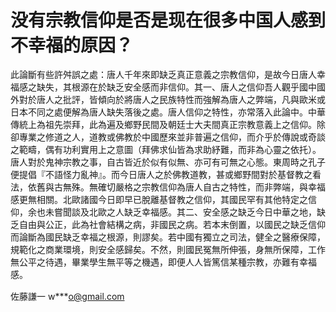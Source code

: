 # 没有宗教信仰是否是现在很多中国人感到不幸福的原因？

<span style="line-height:19.9999942779541px;font-family:Helvetica,Arial,'Droid Sans',sans-serif">此論斷有些許舛誤之處：唐人千年來即缺乏真正意義之宗教信仰，<wbr>是故今日唐人幸福感之缺失，其根源在於缺乏安全感而非信仰。<wbr>其一、唐人之信仰吾人觀乎國中國外對於唐人之批評，<wbr>皆傾向於將唐人之民族特性而強解為唐人之弊端，<wbr>凡與歐米或日本不同之處便解為唐人缺失落後之處。<wbr>唐人信仰之特性，亦常落入此論中。中華傳統上為祖先崇拜，<wbr>此為遍及鄉野民間及朝廷士大夫間真正宗教意義上之信仰。<wbr>除卻專業之修道之人，道教或佛教於中國歷來並非普遍之信仰，<wbr>而介乎於傳說或奇談之範疇，偶有功利實用上之意圖（<wbr>拜佛求仙皆為求助紓難，而非為心靈之依托）。<wbr>唐人對於鬼神宗教之事，自古皆近於似有似無、亦可有可無之心態。<wbr>東周時之孔子便提倡『不語怪力亂神』。而今日唐人之於佛教道教，<wbr>甚或鄉野間對於基督教之看法，依舊與古無殊。<wbr>無確切嚴格之宗教信仰為唐人自古之特性，而非弊端，<wbr>與幸福感更無相關。北歐諸國今日即早已脫離基督教之信仰，<wbr>其國民罕有其他特定之信仰，余也未嘗聞談及北歐之人缺乏幸福感。<wbr>其二、安全感之缺乏今日中華之地，缺乏自由與公正，<wbr>此為社會結構之病，非國民之病。若本末倒置，<wbr>以國民之缺乏信仰而論斷為國民缺乏幸福之根源，則謬矣。<wbr>若中國有獨立之司法，健全之醫療保障，規範化之商業環境，<wbr>則安全感歸矣。不然，則國民冤無所伸張，身無所保障，<wbr>工作無公平之待遇，畢業學生無平等之機遇，<wbr>即便人人皆篤信某種宗教，亦難有幸福感。</span>

佐藤謙一 w***o@gmail.com